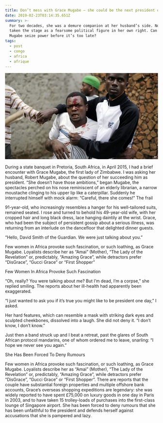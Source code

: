```yaml
---
title: Don’t mess with Grace Mugabe – she could be the next president of Zimbabwe
date: 2019-02-23T03:14:35.651Z
summary: >-
  For two decades, she was a demure companion at her husband’s side. Now she has
  taken the stage as a fearsome political figure in her own right. Can Grace
  Mugabe seize power before it’s too late?
tags:
  - post
  - congo
  - africa
  - afrique
---
```

![](/static/img/_82832332_82830810.jpg)

During a state banquet in Pretoria, South Africa, in April 2015, I had a brief encounter with Grace Mugabe, the first lady of Zimbabwe. I was asking her husband, Robert Mugabe, about the question of her succeeding him as president. “She doesn’t have those ambitions,” began Mugabe, the spectacles perched on his nose reminiscent of an elderly librarian, a narrow moustache clinging to his upper lip like a caterpillar. Suddenly he interrupted himself with mock alarm: “Careful, there she comes!” The frail

 91-year-old, who increasingly resembles a hanger for his well-tailored suits, remained seated. I rose and turned to behold his 49-year-old wife, with her cropped hair and long black dress, lace hanging daintily at the wrist. Grace, who had been the subject of persistent gossip about a serious illness, was returning from an interlude on the dancefloor that delighted dinner guests.

“Hello, David Smith of the Guardian. We were just talking about you.”

Few women in Africa provoke such fascination, or such loathing, as Grace Mugabe. Loyalists describe her as “Amai” (Mother), “The Lady of the Revelation” or, predictably, “Amazing Grace”, while detractors prefer “DisGrace”, “Gucci Grace” or “First Shopper”

Few Women In Africa Provoke Such Fascination

“Oh, really? You were talking about me? But I’m dead, I’m a corpse,” she replied smiling. The reports about her ill-health had apparently been exaggerated.

“I just wanted to ask you if it’s true you might like to be president one day,” I asked.

Her hard features, which can resemble a mask with striking dark eyes and sculpted cheekbones, dissolved into a laugh. She did not deny it. “I don’t know, I don’t know.”

Just then a band struck up and I beat a retreat, past the glares of South African protocol mandarins, one of whom ordered me to leave, snarling: “I hope we never see you again.”

She Has Been Forced To Deny Rumours

Few women in Africa provoke such fascination, or such loathing, as Grace Mugabe. Loyalists describe her as “Amai” (Mother), “The Lady of the Revelation” or, predictably, “Amazing Grace”, while detractors prefer “DisGrace”, “Gucci Grace” or “First Shopper”. There are reports that the couple have substantial foreign properties and multiple offshore bank accounts, Grace’s overseas shopping expeditions are legendary: she was widely reported to have spent £75,000 on luxury goods in one day in Paris in 2003, and to have taken 15 trolley-loads of purchases into the first-class lounge of Singapore airport. She has been forced to deny rumours that she has been unfaithful to the president and defends herself against accusations that she is pampered and lazy.
